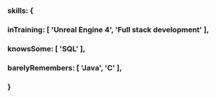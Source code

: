 ### skills: {
###   inTraining: [ 'Unreal Engine 4', 'Full stack development' ],
###   knowsSome: [ 'SQL' ],
###   barelyRemembers: [ 'Java', 'C' ],
### }
